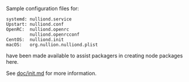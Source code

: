 Sample configuration files for:
```
systemd: nulliond.service
Upstart: nulliond.conf
OpenRC:  nulliond.openrc
         nulliond.openrcconf
CentOS:  nulliond.init
macOS:   org.nullion.nulliond.plist
```
have been made available to assist packagers in creating node packages here.

See [doc/init.md](../../doc/init.md) for more information.
